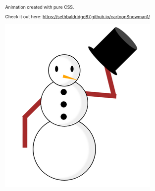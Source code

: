 Animation created with pure CSS.

Check it out here: https://sethbaldridge87.github.io/cartoonSnowman1/

![alt text](https://raw.githubusercontent.com/sethbaldridge87/cartoonSnowman1/master/snowman1.PNG)
